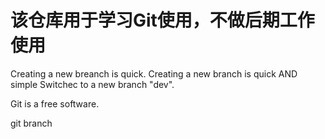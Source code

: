 # 该仓库用于学习Git使用，不做后期工作使用

Creating a new breanch is quick.
Creating a new branch is quick AND simple
Switchec to a new branch "dev".

Git is a free software.

git branch
